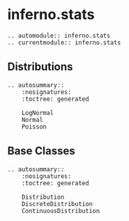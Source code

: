 # inferno.stats

```{eval-rst}
.. automodule:: inferno.stats
.. currentmodule:: inferno.stats
```

## Distributions
```{eval-rst}
.. autosummary::
    :nosignatures:
    :toctree: generated

    LogNormal
    Normal
    Poisson
```

## Base Classes
```{eval-rst}
.. autosummary::
    :nosignatures:
    :toctree: generated

    Distribution
    DiscreteDistribution
    ContinuousDistribution
```